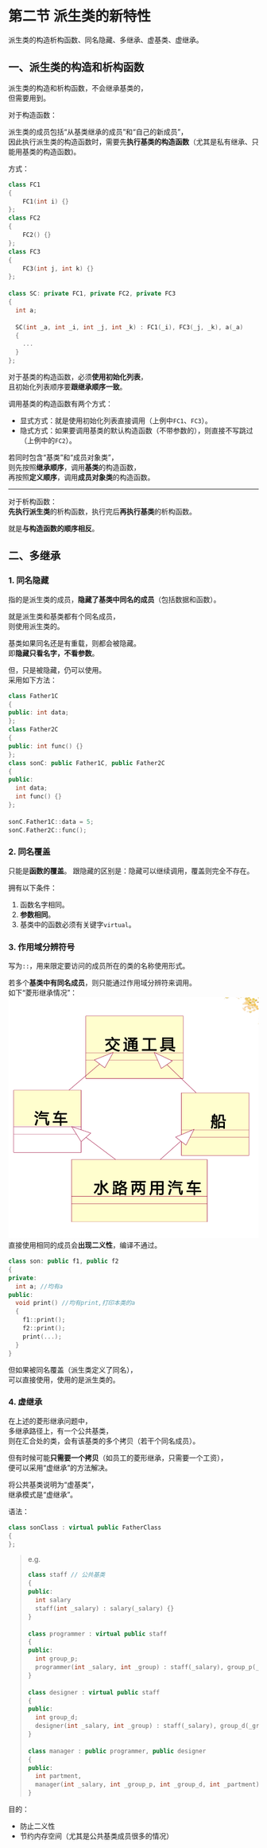 # 第二节 派生类的新特性

派生类的构造析构函数、同名隐藏、多继承、虚基类、虚继承。

## 一、派生类的构造和析构函数

派生类的构造和析构函数，不会继承基类的，  
但需要用到。

对于构造函数：

派生类的成员包括“从基类继承的成员”和“自己的新成员”，  
因此执行派生类的构造函数时，需要先**执行基类的构造函数**（尤其是私有继承、只能用基类的构造函数)。

方式：

```c++
class FC1
{
    FC1(int i) {}
};
class FC2
{
    FC2() {}
};
class FC3
{
    FC3(int j, int k) {}
};

class SC: private FC1, private FC2, private FC3
{
  int a;

  SC(int _a, int _i, int _j, int _k) : FC1(_i), FC3(_j, _k), a(_a)
  {
    ...
  }
};
```

对于基类的构造函数，必须**使用初始化列表**，  
且初始化列表顺序要**跟继承顺序一致**。

调用基类的构造函数有两个方式：

* 显式方式：就是使用初始化列表直接调用（上例中`FC1`、`FC3`）。
* 隐式方式：如果要调用基类的默认构造函数（不带参数的），则直接不写跳过（上例中的`FC2`）。

若同时包含“基类”和“成员对象类”，  
则先按照**继承顺序**，调用**基类**的构造函数，  
再按照**定义顺序**，调用**成员对象类**的构造函数。

---

对于析构函数：  
**先执行派生类**的析构函数，执行完后**再执行基类**的析构函数。

就是**与构造函数的顺序相反**。

## 二、多继承

### 1. 同名隐藏

指的是派生类的成员，**隐藏了基类中同名的成员**（包括数据和函数）。

就是派生类和基类都有个同名成员，  
则使用派生类的。

基类如果同名还是有重载，则都会被隐藏。  
即**隐藏只看名字，不看参数**。

但，只是被隐藏，仍可以使用。  
采用如下方法：

```c++
class Father1C
{
public: int data;
};
class Father2C
{
public: int func() {}
};
class sonC: public Father1C, public Father2C
{
public:
  int data;
  int func() {}
};

sonC.Father1C::data = 5;
sonC.Father2C::func();
```

### 2. 同名覆盖

只能是**函数的覆盖**。
跟隐藏的区别是：隐藏可以继续调用，覆盖则完全不存在。

拥有以下条件：

1. 函数名字相同。
2. **参数相同**。
3. 基类中的函数必须有关键字`virtual`。

### 3. 作用域分辨符号

写为`::`，用来限定要访问的成员所在的类的名称使用形式。

若多个**基类中有同名成员**，则只能通过作用域分辨符来调用。  
如下“菱形继承情况”：  
![菱形多继承](images/3.2-Inheritance-2--04-13_10-43-13.png)  
直接使用相同的成员会**出现二义性**，编译不通过。

```c++
class son: public f1, public f2
{
private:
  int a; //均有a
public:
  void print() //均有print,打印本类的a
  {
    f1::print();
    f2::print();
    print(...);
  }
}
```

但如果被同名覆盖（派生类定义了同名），  
可以直接使用，使用的是派生类的。

### 4. 虚继承

在上述的菱形继承问题中，  
多继承路径上，有一个公共基类，  
则在汇合处的类，会有该基类的多个拷贝（若干个同名成员）。

但有时候可能**只需要一个拷贝**（如员工的菱形继承，只需要一个工资），  
便可以采用“虚继承”的方法解决。

将公共基类说明为“虚基类”，  
继承模式是“虚继承”。

语法：

```c++
class sonClass : virtual public FatherClass
{
};
```

> e.g.
>
> ```c++
> class staff // 公共基类
> {
> public:
>   int salary
>   staff(int _salary) : salary(_salary) {}
> }
>
> class programmer : virtual public staff
> {
> public:
>   int group_p;
>   programmer(int _salary, int _group) : staff(_salary), group_p(_group) {}
> }
>
> class designer : virtual public staff
> {
> public:
>   int group_d;
>   designer(int _salary, int _group) : staff(_salary), group_d(_group) {}
> }
>
> class manager : public programmer, public designer
> {
> public:
>   int partment,
>   manager(int _salary, int _group_p, int _group_d, int _partment) : staff(_salary), programmer(_salary,_group_p), disigner(_salary,_group_d), partment(_partment) {}
> }
> ```

目的：

* 防止二义性
* 节约内存空间（尤其是公共基类成员很多的情况）
